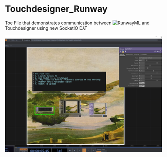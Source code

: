 # Touchdesigner_Runway
Toe File that demonstrates communication between ![RunwayML](https://runwayml.com/) and Touchdesigner using new SocketIO DAT

![Screenshot](Screenshot.png)
